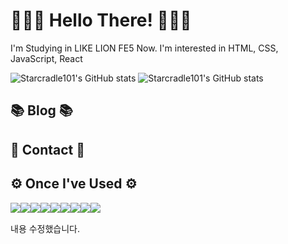 # 🙋🏻‍♂️ Hello There! 👨🏻‍💻


I'm Studying in LIKE LION FE5 Now.
I'm interested in HTML, CSS, JavaScript, React

![Starcradle101's GitHub stats](https://github-readme-stats-sigma-five.vercel.app/api?username=starcradle101&show_icons=true&theme=default)
![Starcradle101's GitHub stats](https://github-readme-stats-sigma-five.vercel.app/api/top-langs/?username=starcradle101&show_icons=true&theme=default)

## 📚 Blog 📚

## 📱 Contact 📱

## ⚙️ Once I've Used ⚙️
<div style="display:flex; flex-direction:row;">
  <a href="#none"><img
      src="https://img.shields.io/badge/html5-E34F26?style=for-the-badge&logo=html5&logoColor=white" /></a>
  <a href="#none"><img
      src="https://img.shields.io/badge/css3-1572B6?style=for-the-badge&logo=css3&logoColor=white" /></a>
  <a href="#none"><img
      src="https://img.shields.io/badge/javascript-F7DF1E?style=for-the-badge&logo=javascript&logoColor=white" /></a>
  <br>
  <a href="#none"><img
      src="https://img.shields.io/badge/react-61DAFB?style=for-the-badge&logo=react&logoColor=white" /></a>
  <a href="#none"><img
      src="https://img.shields.io/badge/styledcomponents-DB7093?style=for-the-badge&logo=styledcomponents&logoColor=white" /></a>
  <a href="#none"><img src="https://img.shields.io/badge/git-F05032?style=for-the-badge&logo=git&logoColor=white" /></a>
  <a href="#none"><img
      src="https://img.shields.io/badge/github-181717?style=for-the-badge&logo=github&logoColor=white" /></a>
  <a href="#none"><img
      src="https://img.shields.io/badge/notion-000000?style=for-the-badge&logo=notion&logoColor=white" /></a>
  <a href="#none"><img
      src="https://img.shields.io/badge/visualstudiocode-007ACC?style=for-the-badge&logo=visualstudiocode&logoColor=white" /></a>
</div>

내용 수정했습니다.
